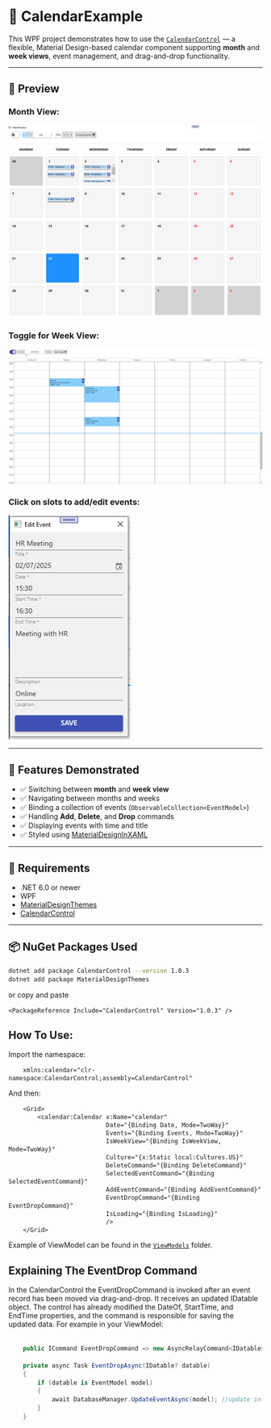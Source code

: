 ﻿# 📅 CalendarExample

This WPF project demonstrates how to use the [`CalendarControl`](https://github.com/SalvatoreAmaddio/CalendarControl) — a flexible, Material Design-based calendar component supporting **month** and **week views**, event management, and drag-and-drop functionality.

---

## 📸 Preview
### Month View:
![Calendar UI Screenshot](Screenshots/monthView.png)

### Toggle for Week View:
![Calendar UI Screenshot](Screenshots/weekView.PNG)

### Click on slots to add/edit events:
![Calendar UI Screenshot](Screenshots/addEvent.PNG)

---

## 🚀 Features Demonstrated

- ✅ Switching between **month** and **week view**
- ✅ Navigating between months and weeks
- ✅ Binding a collection of events (`ObservableCollection<EventModel>`)
- ✅ Handling **Add**, **Delete**, and **Drop** commands
- ✅ Displaying events with time and title
- ✅ Styled using [MaterialDesignInXAML](https://github.com/MaterialDesignInXAML/MaterialDesignInXamlToolkit)

---

## 🔧 Requirements

- .NET 6.0 or newer
- WPF
- [MaterialDesignThemes](https://www.nuget.org/packages/MaterialDesignThemes/)
- [CalendarControl](https://www.nuget.org/packages/CalendarControl)

---

## 📦 NuGet Packages Used

```bash
dotnet add package CalendarControl --version 1.0.3
dotnet add package MaterialDesignThemes
```

or copy and paste
```
<PackageReference Include="CalendarControl" Version="1.0.3" />
```

## How To Use:
Import the namespace:

```xaml
    xmlns:calendar="clr-namespace:CalendarControl;assembly=CalendarControl"
```

And then:

```xaml
    <Grid>
        <calendar:Calendar x:Name="calendar" 
                           Date="{Binding Date, Mode=TwoWay}"
                           Events="{Binding Events, Mode=TwoWay}"
                           IsWeekView="{Binding IsWeekView, Mode=TwoWay}"
                           Culture="{x:Static local:Cultures.US}"
                           DeleteCommand="{Binding DeleteCommand}"
                           SelectedEventCommand="{Binding SelectedEventCommand}"
                           AddEventCommand="{Binding AddEventCommand}"
                           EventDropCommand="{Binding EventDropCommand}"
                           IsLoading="{Binding IsLoading}"
                           />
    </Grid>
```

Example of ViewModel can be found in the [`ViewModels`](https://github.com/SalvatoreAmaddio/CalendarExample/tree/master/ViewModels) 
folder.

## Explaining The EventDrop Command
In the CalendarControl the EventDropCommand is invoked after an event record 
has been moved via drag-and-drop. It receives an updated IDatable object. 
The control has already modified the DateOf, StartTime, and EndTime properties, 
and the command is responsible for saving the updated data. For example in your ViewModel:
```csharp

    public ICommand EventDropCommand => new AsyncRelayCommand<IDatable>(EventDropAsync);

    private async Task EventDropAsync(IDatable? datable)
    {
        if (datable is EventModel model)
        {
            await DatabaseManager.UpdateEventAsync(model); //update in the database
        }
    }
```